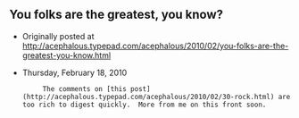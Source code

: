 ## You folks are the greatest, you know?

 * Originally posted at http://acephalous.typepad.com/acephalous/2010/02/you-folks-are-the-greatest-you-know.html
 * Thursday, February 18, 2010



			The comments on [this post](http://acephalous.typepad.com/acephalous/2010/02/30-rock.html) are too rich to digest quickly.  More from me on this front soon.
		
